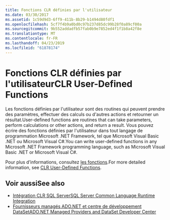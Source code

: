 ```yaml
---
title: Fonctions CLR définies par l'utilisateur
ms.date: 03/30/2017
ms.assetid: 1c59d9d3-6ff9-411b-8b29-b1494d80fdf1
ms.openlocfilehash: 5cf7f4b9a0bd0c97b237d85dc99b28f0a89cf00a
ms.sourcegitcommit: 9b552addadfb57fab0b9e7852ed4f1f1b8a42f8e
ms.translationtype: MT
ms.contentlocale: fr-FR
ms.lasthandoff: 04/23/2019
ms.locfileid: "61878174"
---
```

# <a name="clr-user-defined-functions"></a><span data-ttu-id="1a785-102">Fonctions CLR définies par l'utilisateur</span><span class="sxs-lookup"><span data-stu-id="1a785-102">CLR User-Defined Functions</span></span>
<span data-ttu-id="1a785-103">Les fonctions définies par l'utilisateur sont des routines qui peuvent prendre des paramètres, effectuer des calculs ou d'autres actions et retourner un résultat.</span><span class="sxs-lookup"><span data-stu-id="1a785-103">User-defined functions are routines that can take parameters, perform calculations or other actions, and return a result.</span></span> <span data-ttu-id="1a785-104">Vous pouvez écrire des fonctions définies par l'utilisateur dans tout langage de programmation Microsoft .NET Framework, tel que Microsoft Visual Basic .NET ou Microsoft Visual C#.</span><span class="sxs-lookup"><span data-stu-id="1a785-104">You can write user-defined functions in any Microsoft .NET Framework programming language, such as Microsoft Visual Basic .NET or Microsoft Visual C#.</span></span>  
  
 <span data-ttu-id="1a785-105">Pour plus d’informations, consultez [les fonctions](/sql/relational-databases/clr-integration-database-objects-user-defined-functions/clr-user-defined-functions).</span><span class="sxs-lookup"><span data-stu-id="1a785-105">For more detailed information, see [CLR User-Defined Functions](/sql/relational-databases/clr-integration-database-objects-user-defined-functions/clr-user-defined-functions).</span></span>  
  
## <a name="see-also"></a><span data-ttu-id="1a785-106">Voir aussi</span><span class="sxs-lookup"><span data-stu-id="1a785-106">See also</span></span>

- [<span data-ttu-id="1a785-107">Intégration CLR SQL Server</span><span class="sxs-lookup"><span data-stu-id="1a785-107">SQL Server Common Language Runtime Integration</span></span>](../../../../../docs/framework/data/adonet/sql/sql-server-common-language-runtime-integration.md)
- [<span data-ttu-id="1a785-108">Fournisseurs managés ADO.NET et centre de développement DataSet</span><span class="sxs-lookup"><span data-stu-id="1a785-108">ADO.NET Managed Providers and DataSet Developer Center</span></span>](https://go.microsoft.com/fwlink/?LinkId=217917)
